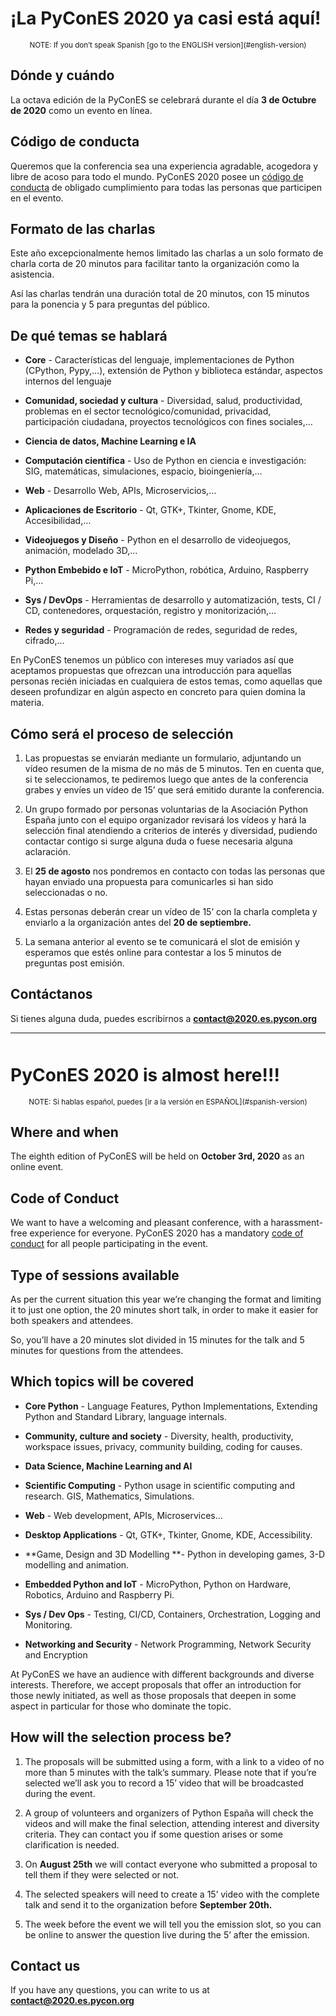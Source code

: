 # <a name="spanish-version"></a>¡La PyConES 2020 ya casi está aquí!

<center><small>
 NOTE: If you don’t speak Spanish [go to the ENGLISH version](#english-version)
</small></center>


## Dónde y cuándo

La octava edición de la PyConES se celebrará durante el día **3 de Octubre de 2020** como un evento en línea.


## Código de conducta

Queremos que la conferencia sea una experiencia agradable, acogedora y libre de acoso para todo el mundo. PyConES 2020 posee un [código de conducta](https://www.es.python.org/pages/codigo-de-conducta.html) de obligado cumplimiento para todas las personas que participen en el evento.


## Formato de las charlas

Este año excepcionalmente hemos limitado las charlas a un solo formato de charla corta de 20 minutos para facilitar tanto la organización como la asistencia.

Así las charlas tendrán una duración total de 20 minutos, con 15 minutos para la ponencia y 5 para preguntas del público.


## De qué temas se hablará

* **Core** - Características del lenguaje, implementaciones de Python (CPython, Pypy,...), extensión de Python y biblioteca estándar, aspectos internos del lenguaje

* **Comunidad, sociedad y cultura** - Diversidad, salud, productividad, problemas en el sector tecnológico/comunidad, privacidad, participación ciudadana, proyectos tecnológicos con fines sociales,…

* **Ciencia de datos, Machine Learning e IA**

* **Computación científica** - Uso de Python en ciencia e investigación: SIG, matemáticas, simulaciones, espacio, bioingeniería,…

* **Web** - Desarrollo Web, APIs, Microservicios,…

* **Aplicaciones de Escritorio** -  Qt, GTK+, Tkinter, Gnome, KDE, Accesibilidad,…

* **Videojuegos y Diseño** -  Python en el desarrollo de videojuegos, animación, modelado 3D,…

* **Python Embebido e IoT** - MicroPython, robótica, Arduino, Raspberry Pi,…

* **Sys / DevOps** - Herramientas de desarrollo y automatización, tests, CI / CD, contenedores, orquestación, registro y monitorización,…

* **Redes y seguridad** -  Programación de redes, seguridad de redes, cifrado,...

En PyConES tenemos un público con intereses muy variados así que aceptamos propuestas que ofrezcan una introducción para aquellas personas recién iniciadas en cualquiera de estos temas, como aquellas que deseen profundizar en algún aspecto en concreto para quien domina la materia.


## Cómo será el proceso de selección

1. Las propuestas se enviarán mediante un formulario, adjuntando un vídeo resumen de la misma de no más de 5 minutos. Ten en cuenta que, si te seleccionamos, te pediremos luego que antes de la conferencia grabes y envíes un vídeo de 15’ que será emitido durante la conferencia.

2. Un grupo formado por personas voluntarias de la Asociación Python España junto con el equipo organizador revisará los vídeos y hará la selección final atendiendo a criterios de interés y diversidad, pudiendo contactar contigo si surge alguna duda o fuese necesaria alguna aclaración.

3. El **25 de agosto** nos pondremos en contacto con todas las personas que hayan enviado una propuesta para comunicarles si han sido seleccionadas o no.

4. Estas personas deberán crear un vídeo de 15’ con la charla completa y enviarlo a la organización antes del **20 de septiembre.**

5. La semana anterior al evento se te comunicará el slot de emisión y esperamos que estés online para contestar a los 5 minutos de preguntas post emisión.


## Contáctanos

Si tienes alguna duda, puedes escribirnos a **[contact@2020.es.pycon.org](mailto:contact@2020.es.pycon.org)**

<hr style="margin-bottom: 50px">

# <a name="english-version"></a>PyConES 2020 is almost here!!!
<center><small>
NOTE: Si hablas español, puedes [ir a la versión en ESPAÑOL](#spanish-version)
</small></center>


## Where and when

The eighth edition of PyConES will be held on **October 3rd, 2020** as an online event.


## Code of Conduct

We want to have a welcoming and pleasant conference, with a harassment-free experience for everyone. PyConES 2020 has a mandatory [code of conduct](https://es.python.org/pages/codigo-de-conducta.html) for all people participating in the event.


## Type of sessions available

As per the current situation this year we’re changing the format and limiting it to just one option, the 20 minutes short talk, in order to make it easier for both speakers and attendees.

So, you’ll have a 20 minutes slot divided in 15 minutes for the talk and 5 minutes for questions from the attendees.


## Which topics will be covered

* **Core Python** - Language Features, Python Implementations, Extending Python and Standard Library, language internals.

* **Community, culture and society** - Diversity, health, productivity, workspace issues, privacy, community building, coding for causes.

* **Data Science, Machine Learning and AI**

* **Scientific Computing** - Python usage in scientific computing and research. GIS, Mathematics, Simulations.

* **Web** -  Web development, APIs, Microservices...

* **Desktop Applications** - Qt, GTK+, Tkinter, Gnome, KDE, Accessibility.

* **Game, Design and 3D Modelling **- Python in developing games, 3-D modelling and animation.

* **Embedded Python and IoT** - MicroPython, Python on Hardware, Robotics, Arduino and Raspberry Pi.

* **Sys / Dev Ops** - Testing, CI/CD, Containers, Orchestration, Logging and Monitoring.

* **Networking and Security** - Network Programming, Network Security and Encryption

At PyConES we have an audience with different backgrounds and diverse interests. Therefore, we accept proposals that offer an introduction for those newly initiated, as well as those proposals that deepen in some aspect in particular for those who dominate the topic.


## How will the selection process be?

1. The proposals will be submitted using a form, with a link to a video of no more than 5 minutes with the talk’s summary. Please note that if you’re selected we’ll ask you to record a 15’ video that will be broadcasted during the event.

2. A group of volunteers and organizers of Python España will check the videos and will make the final selection, attending interest and diversity criteria. They can contact you if some question arises or some clarification is needed.

3. On **August 25th** we will contact everyone who submitted a proposal to tell them if they were selected or not.

4. The selected speakers will need to create a 15’ video with the complete talk and send it to the organization before **September 20th.**

5. The week before the event we will tell you the emission slot, so you can be online to answer the question live during the 5’ after the emission.


## Contact us

If you have any questions, you can write to us at **[contact@2020.es.pycon.org](mailto:contact@2020.es.pycon.org)**

